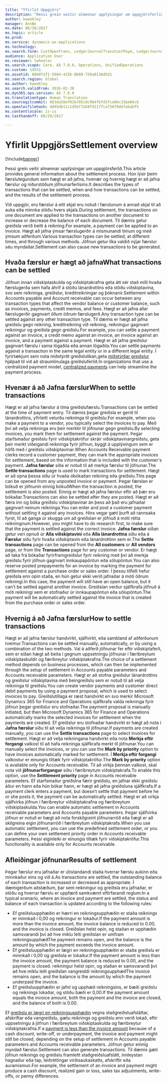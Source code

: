 ```yaml
---
title: "Yfirlit Uppgjörs"
description: "Þessi grein veitir almennar upplýsingar um uppgjörsferlið. Hún lýsir þeim færslutegundum sem hægt er að jafna, hvenær og hvernig hægt er að jafna færslur og niðurstöðum jöfnunarferlisins."
author: kweekley
manager: AnnBe
ms.date: 06/20/2017
ms.topic: article
ms.prod: 
ms.service: dynamics-ax-applications
ms.technology: 
ms.search.form: CustOpenTrans, LedgerJournalTransCustPaym, LedgerJournalTransVendPaym, VendOpenTrans
audience: Application User
ms.reviewer: twheeloc
ms.search.scope: Core, AX 7.0.0, Operations, UnifiedOperations
ms.custom: 14551
ms.assetid: 0968fa71-5984-415b-8689-759a0136d5d1
ms.search.region: Global
ms.author: kweekley
ms.search.validFrom: 2016-02-28
ms.dyn365.ops.version: AX 7.0.0
ms.translationtype: Human Translation
ms.sourcegitcommit: 663da58ef01b705c0c984fbfd3fce8bc31be04c6
ms.openlocfilehash: 4d45db11c1d5bf7a58f9117fca75679ddfababf5
ms.contentlocale: is-is
ms.lasthandoff: 08/29/2017

---
```


# <a name="settlement-overview"></a><span data-ttu-id="427a5-104">Yfirlit Uppgjörs</span><span class="sxs-lookup"><span data-stu-id="427a5-104">Settlement overview</span></span>

[!include[banner](../includes/banner.md)]


<span data-ttu-id="427a5-105">Þessi grein veitir almennar upplýsingar um uppgjörsferlið.</span><span class="sxs-lookup"><span data-stu-id="427a5-105">This article provides general information about the settlement process.</span></span> <span data-ttu-id="427a5-106">Hún lýsir þeim færslutegundum sem hægt er að jafna, hvenær og hvernig hægt er að jafna færslur og niðurstöðum jöfnunarferlisins.</span><span class="sxs-lookup"><span data-stu-id="427a5-106">It describes the types of transactions that can be settled, when and how transactions can be settled, and the results of the settlement process.</span></span>

<span data-ttu-id="427a5-107">Við uppgjör, eru færslur á eitt skjal eru notuð í færslunum á annað skjal til að auka eða minnka stöðu hvers skjals.</span><span class="sxs-lookup"><span data-stu-id="427a5-107">During settlement, the transactions on one document are applied to the transactions on another document to increase or decrease the balance of each document.</span></span> <span data-ttu-id="427a5-108">Til dæmis getur greiðsla verið beitt á reikning.</span><span class="sxs-lookup"><span data-stu-id="427a5-108">For example, a payment can be applied to an invoice.</span></span> <span data-ttu-id="427a5-109">Hægt að jafna ýmsar færslugerðir á mismunandi tímum og með ýmsum aðferðum.</span><span class="sxs-lookup"><span data-stu-id="427a5-109">Various transaction types can be settled, at different times, and through various methods.</span></span> <span data-ttu-id="427a5-110">Jöfnun getur líka valdið nýjar færslur séu myndaðar.</span><span class="sxs-lookup"><span data-stu-id="427a5-110">Settlement can also cause new transactions to be generated.</span></span>

## <a name="what-transactions-can-be-settled"></a><span data-ttu-id="427a5-111">Hvaða færslur er hægt að jafna</span><span class="sxs-lookup"><span data-stu-id="427a5-111">What transactions can be settled</span></span>
<span data-ttu-id="427a5-112">Jöfnun innan viðskiptaskulda og viðskiptakrafna geta átt sér stað milli hvaða færslugerða sem hafa áhrif á stöðu lánardrottins eða stöðu viðskiptavina, svo sem reikninga, greiðslur, kreditreikningar og þóknanir.</span><span class="sxs-lookup"><span data-stu-id="427a5-112">Settlement within Accounts payable and Account receivable can occur between any transaction types that affect the vendor balance or customer balance, such as invoices, payments, credit memos, and fees.</span></span> <span data-ttu-id="427a5-113">Hægt er að jafna allar færslugerðir gagnvart öllum öðrum færslugerð.</span><span class="sxs-lookup"><span data-stu-id="427a5-113">Any transaction type can be settled against any other transaction type.</span></span> <span data-ttu-id="427a5-114">Til dæmis er hægt að jafna greiðslu gegn reikning, kreditreikning við reikning, reikningur gagnvart reikningur og greiðsla gegn greiðslu.</span><span class="sxs-lookup"><span data-stu-id="427a5-114">For example, you can settle a payment against an invoice, a credit memo against an invoice, an invoice against an invoice, and a payment against a payment.</span></span> <span data-ttu-id="427a5-115">Hægt er að jafna greiðslur gagnvart færslu í sama lögaðila eða annan lögaðila.</span><span class="sxs-lookup"><span data-stu-id="427a5-115">You can settle payments against a transaction in the same legal entity or in a different legal entity.</span></span> <span data-ttu-id="427a5-116">Í fyrirtækjum sem nota miðstýrðt greiðslulíkan,geta [miðstýrðar greiðslur](set-up-centralized-payments.md) hjálpað til við að straumlínulaga greiðsluferlið.</span><span class="sxs-lookup"><span data-stu-id="427a5-116">In organizations that use a centralized payment model, [centralized payments](set-up-centralized-payments.md) can help streamline the payment process.</span></span>

## <a name="when-to-settle-transactions"></a><span data-ttu-id="427a5-117">Hvenær á að Jafna færslur</span><span class="sxs-lookup"><span data-stu-id="427a5-117">When to settle transactions</span></span>
<span data-ttu-id="427a5-118">Hægt er að jafna færslur á tíma greiðslufærslu.</span><span class="sxs-lookup"><span data-stu-id="427a5-118">Transactions can be settled at the time of payment entry.</span></span> <span data-ttu-id="427a5-119">Til dæmis þegar greiðsla er gerið til lánardrottins, yfirleitt velurðu reikninga til greiðslu.</span><span class="sxs-lookup"><span data-stu-id="427a5-119">For example, when you make a payment to a vendor, you typically select the invoices to pay.</span></span> <span data-ttu-id="427a5-120">Með því að velja reikninga eru þeir merktir til jöfnunar gegn greiðslu.</span><span class="sxs-lookup"><span data-stu-id="427a5-120">By selecting invoices, you mark them for settlement against the payment.</span></span> <span data-ttu-id="427a5-121">Þegar starfsmaður greiðslu fyrir viðskiptakröfur skráir viðskiptavinargreiðslu, geta þeir merkt viðeigandi reikninga fyrir jöfnun, byggt á upplýsingum sem er höfð með í greiðslu viðskiptavinar.</span><span class="sxs-lookup"><span data-stu-id="427a5-121">When Accounts Receivable payment clerks record a customer payment, they can mark the appropriate invoices for settlement, based on the information that is included with the customer's payment.</span></span> <span data-ttu-id="427a5-122">**Jafna færslur** síða er notuð til að merkja færslur til jöfnunar.</span><span class="sxs-lookup"><span data-stu-id="427a5-122">The **Settle transactions** page is used to mark transactions for settlement.</span></span> <span data-ttu-id="427a5-123">Hægt er að opna þessa síðu úr hvaða óbókaðan reikning eða greiðslu.</span><span class="sxs-lookup"><span data-stu-id="427a5-123">This page can be opened from any unposted invoice or payment.</span></span> <span data-ttu-id="427a5-124">Þegar færslan er bókuð er jöfnunin einnig bókuð</span><span class="sxs-lookup"><span data-stu-id="427a5-124">When the transaction is posted, the settlement is also posted.</span></span> <span data-ttu-id="427a5-125">Einnig er hægt að jafna færslur eftir að þær eru bókaðar.</span><span class="sxs-lookup"><span data-stu-id="427a5-125">Transactions can also be settled after they are posted.</span></span> <span data-ttu-id="427a5-126">Hægt er að færa inn og bóka greiðslu viðskiptavinar án þess að það eru jafnaðar gagnvart neinum reikninga.</span><span class="sxs-lookup"><span data-stu-id="427a5-126">You can enter and post a customer payment without settling it against any invoices.</span></span> <span data-ttu-id="427a5-127">Hins vegar gæti þurft að rannsaka fyrst, til að ganga úr skugga um að greiðslan er jöfnuð á móti rétta reikningnum.</span><span class="sxs-lookup"><span data-stu-id="427a5-127">However, you might have to do research first, to make sure that the payment is settled against the correct invoice.</span></span> <span data-ttu-id="427a5-128">**Jafna færslur** síðan getur veri opnuð úr **Alla viðskiptavini** eða **Alla lánardrottna** síðu eða á **Færslur** síðu fyrir hvaða viðskiptavin eða lánardrottinn sem er.</span><span class="sxs-lookup"><span data-stu-id="427a5-128">The **Settle transactions** page can be opened from the **All customers** or **All vendors** page, or from the **Transactions** page for any customer or vendor.</span></span> <span data-ttu-id="427a5-129">Er hægt að taka frá bókaðar fyrirframgreiðslur fyrir reikning með því að merkja greiðslu fyrir jöfnun gagnvart innkaupapöntun eða sölupöntun.</span><span class="sxs-lookup"><span data-stu-id="427a5-129">You can also reserve posted prepayments for an invoice by marking the payment for settlement against a purchase order or sales order.</span></span> <span data-ttu-id="427a5-130">Í þessu tilfelli hefur greiðsla enn opin staða, en hún getur ekki verið jafnaðar á móti öðrum reikningi.</span><span class="sxs-lookup"><span data-stu-id="427a5-130">In this case, the payment will still have an open balance, but it can't be settled against another invoice.</span></span> <span data-ttu-id="427a5-131">Greiðslan verður sjálfkrafa jöfnuð á móti reikningi sem er stofnaður úr innkaupapöntun eða sölupöntun.</span><span class="sxs-lookup"><span data-stu-id="427a5-131">The payment will be automatically settled against the invoice that is created from the purchase order or sales order.</span></span>

## <a name="how-to-settle-transactions"></a><span data-ttu-id="427a5-132">Hvernig á að Jafna færslur</span><span class="sxs-lookup"><span data-stu-id="427a5-132">How to settle transactions</span></span>
<span data-ttu-id="427a5-133">Hægt er að jafna færslur handvirkt, sjálfvirkt, eða sambland af aðferðunum tveimur.</span><span class="sxs-lookup"><span data-stu-id="427a5-133">Transactions can be settled manually, automatically, or by using a combination of the two methods.</span></span> <span data-ttu-id="427a5-134">Val á aðferð jöfnunar fer eftir viðskiptaferli, sem er síðan hægt að beita í gegnum uppsetningu jöfnunar í færibreytum viðskiptaskuldir og færibreytur viðskiptakrafna.</span><span class="sxs-lookup"><span data-stu-id="427a5-134">The choice of a settlement method depends on business processes, which can then be implemented through the setup of settlement in Accounts payable parameters and Accounts receivable parameters.</span></span> <span data-ttu-id="427a5-135">Hægt er að stofna greiðslur lánardrottins og greiðslur viðskiptavina með beingreiðslu sem er notuð til að velja reikninga til greiðslu.</span><span class="sxs-lookup"><span data-stu-id="427a5-135">You can create vendor payments and customer direct debit payments by using a payment proposal, which is used to select invoices to pay.</span></span> <span data-ttu-id="427a5-136">Greiðslutillaga er ræst handvirkt en svo merkir Microsoft Dynamics 365 for Finance and Operations sjálfkrafa valda reikninga fyrir jöfnun þegar greiðslur eru stofnaðar.</span><span class="sxs-lookup"><span data-stu-id="427a5-136">The payment proposal is manually initiated, but then Microsoft Dynamics 365 for Finance and Operations automatically marks the selected invoices for settlement when the payments are created.</span></span> <span data-ttu-id="427a5-137">Ef greiðslur eru stofnaðar handvirkt er hægt að nota í **Jafna færslur** síðu til að velja reikninga til jöfnunar.</span><span class="sxs-lookup"><span data-stu-id="427a5-137">If payments are created manually, you can use the **Settle transactions** page to select invoices for settlement.</span></span> <span data-ttu-id="427a5-138">Hægt er að velja reikningana handvirkt eða nota **Merkja eftir forgangi** valkost til að hafa reikninga sjálfkrafa merkt til jöfnunar.</span><span class="sxs-lookup"><span data-stu-id="427a5-138">You can manually select the invoices, or you can use the **Mark by priority** option to have invoices automatically marked for settlement.</span></span> <span data-ttu-id="427a5-139">Í **Merkja eftir forgangi** valkostur er einungis tiltæk fyrir viðskiptakröfur.</span><span class="sxs-lookup"><span data-stu-id="427a5-139">The **Mark by priority** option is available only for Accounts receivable.</span></span> <span data-ttu-id="427a5-140">Til að virkja þennan valkost, skal nota við **jöfnunarforgangur** síðu í færibreytum viðskiptakrafa.</span><span class="sxs-lookup"><span data-stu-id="427a5-140">To enable this option, use the **Settlement priority** page in Accounts receivable parameters.</span></span> <span data-ttu-id="427a5-141">Ef starfsmaður greiðslna færir greiðslu, en jafnar ekki greiðslu áður en hann eða hún bókar hann, er hægt að jafna greiðsluna sjálfkrafa.</span><span class="sxs-lookup"><span data-stu-id="427a5-141">If a payment clerk enters a payment, but doesn’t settle that payment before he or she posts it, the payment can be automatically settled.</span></span> <span data-ttu-id="427a5-142">Hægt er að virkja sjálfvirka jöfnun í færibreytur viðskiptakrafna og færibreytum viðskiptaskulda.</span><span class="sxs-lookup"><span data-stu-id="427a5-142">You can enable automatic settlement in Accounts receivable parameters and Accounts payable parameters.</span></span> <span data-ttu-id="427a5-143">Þegar sjálfvirka jöfnun er notuð er hægt að nota forskilgreint jöfnunarröð eða hægt er að skilgreina eigin jöfnunarröð í færibreytum viðskiptakrafa.</span><span class="sxs-lookup"><span data-stu-id="427a5-143">When you use automatic settlement, you can use the predefined settlement order, or you can define your own settlement priority order in Accounts receivable parameters.</span></span> <span data-ttu-id="427a5-144">Þessi eiginleiki er einungis tiltæk fyrir viðskiptakröfur.</span><span class="sxs-lookup"><span data-stu-id="427a5-144">This functionality is available only for Accounts receivable.</span></span>

## <a name="results-of-settlement"></a><span data-ttu-id="427a5-145">Afleiðingar jöfnunar</span><span class="sxs-lookup"><span data-stu-id="427a5-145">Results of settlement</span></span>
<span data-ttu-id="427a5-146">Þegar færslur eru jafnaðar er útistandandi staða hverrar færslu aukinn eða minnkaður eins og við á.</span><span class="sxs-lookup"><span data-stu-id="427a5-146">As transactions are settled, the outstanding balance of each transaction is increased or decreased as appropriate.</span></span> <span data-ttu-id="427a5-147">Í dæmigerðum aðstæðum, þar sem reikningur og greiðsla eru jafnaðar, er stöðu og hverrar færslu er uppfærð samkvæmt eftirfarandi reglum:</span><span class="sxs-lookup"><span data-stu-id="427a5-147">In a typical scenario, where an invoice and payment are settled, the status and balance of each transaction is updated according to the following rules:</span></span>

-   <span data-ttu-id="427a5-148">Ef greiðsluupphæðin er hærri en reikningsupphæðin er staða reiknings er minnkað í 0,00 og reikningur er lokaður.</span><span class="sxs-lookup"><span data-stu-id="427a5-148">If the payment amount is more than the invoice amount, the invoice balance is reduced to 0.00, and the invoice is closed.</span></span> <span data-ttu-id="427a5-149">Greiðslan helst opin, og staðan er upphæðin samsvarandi því að hve miklu leiti greiðslan er umfram reikningsupphæð</span><span class="sxs-lookup"><span data-stu-id="427a5-149">The payment remains open, and the balance is the amount by which the payment exceeds the invoice amount.</span></span>
-   <span data-ttu-id="427a5-150">Ef greiðsluupphæðin er lægri en reikningsupphæðin er staða greiðslu er minnkað í 0,00 og greiðsla er lokaður.</span><span class="sxs-lookup"><span data-stu-id="427a5-150">If the payment amount is less than the invoice amount, the payment balance is reduced to 0.00, and the payment is closed.</span></span> <span data-ttu-id="427a5-151">reikningur helst opin, og staðan er samsvarandi því að hve miklu leiti greiðslan vangreiddi reikningsupphæð</span><span class="sxs-lookup"><span data-stu-id="427a5-151">The invoice remains open, and the balance is the amount by which the payment underpaid the invoice.</span></span>
-   <span data-ttu-id="427a5-152">Ef greiðsluupphæðin er jafnt og upphæð reikningsins, er bæði greiðslu og reiknings lokaðar, og stöðu bæði er 0,00.</span><span class="sxs-lookup"><span data-stu-id="427a5-152">If the payment amount equals the invoice amount, both the payment and the invoice are closed, and the balance of both is 0.00.</span></span>

<span data-ttu-id="427a5-153">Ef [greiðslu er lægri en reikningsupphæðin](../accounts-payable/vendor-payments-partial-amount.md) vegna staðgreiðsluafsláttar, afskriftar eða vangreiðslu, gætu reiknings og greiðslu enn verið lokað, eftir uppsetningu á jöfnun í færibreytum viðskiptaskulda og færibreytur viðskiptakrafna.</span><span class="sxs-lookup"><span data-stu-id="427a5-153">If a [payment is less than the invoice amount](../accounts-payable/vendor-payments-partial-amount.md) because of a cash discount, write-off, or underpayment, the invoice and payment might still be closed, depending on the setup of settlement in Accounts payable parameters and Accounts receivable parameters.</span></span> <span data-ttu-id="427a5-154">Jöfnun getur einnig myndað færslur.</span><span class="sxs-lookup"><span data-stu-id="427a5-154">Settlement can also generate transactions.</span></span> <span data-ttu-id="427a5-155">Til dæmis gæti jöfnun reiknings og greiðslu framleitt staðgreiðsluafslátt, innleystan hagnaður eða tap, leiðréttingar virðisaukaskatts, afskriftir eða auramismun.</span><span class="sxs-lookup"><span data-stu-id="427a5-155">For example, the settlement of an invoice and payment might produce a cash discount, realized gain or loss, sales tax adjustments, write-offs, or penny differences.</span></span>




